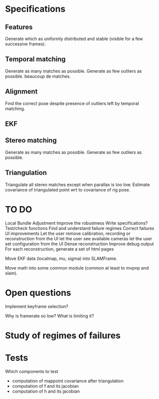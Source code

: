
Specifications
==============

Features
--------
Generate which as uniformly distributed and stable (visible for a few successive frames).

Temporal matching
-----------------
Generate as many matches as possible.
Generate as few outliers as possible.
beaucoup de matches.

Alignment
---------

Find the correct pose despite presence of outliers left by temporal matching.

EKF
---

Stereo matching
---------------
Generate as many matches as possible.
Generate as few outliers as possible.

Triangulation
-------------
Triangulate all stereo matches except when parallax is too low.
Estimate covariance of triangulated point wrt to covariance of rig pose.

TO DO
=====

Local Bundle Adjustment
Improve the robustness
    Write specifications?
    Test/check functions
    Find and understand failure regimes
    Correct failures
UI improvements
    Let the user remove calibration, recording or reconstruction from the UI
    let the user see available cameras
    let the user set configuration from the UI
Dense reconstruction
Improve debug output
    For each reconstruction, generate a set of html pages

Move EKF data (localmap, mu, sigma) into SLAMFrame.

Move math into some common module (common at least to mvpnp and slam).

Open questions
==============

Implement keyframe selection?

Why is framerate so low? What is limiting it?

Study of regimes of failures
============================

Tests
=====

Which components to test
- computation of mappoint covariance after triangulation
- computation of f and its jacobian
- computation of h and its jacobian


